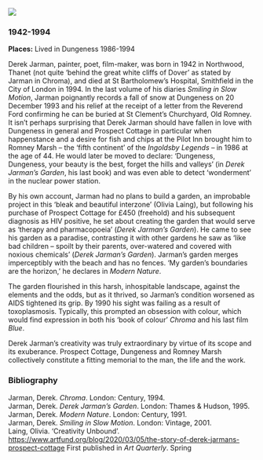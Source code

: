 <a href="https://dev.visual-essays.app"><img src="https://dev-visual-essays.netlify.app/images/ve-button.png"></a>
<param ve-config title="Derek Jarman" author="Jeremy Page" layout="vtl" 
banner="images/Jarman2.jpg">
<param ve-entity eid="Q1506093" aliases="Romney Marsh">
<param ve-entity eid="Q2602144" aliases="Old Romney">
<param ve-entity eid="Q911577" aliases="Dungeness">
<param ve-entity eid="Q590422" aliases="Northwood">

### 1942-1994

**Places:** Lived in Dungeness 1986-1994

Derek Jarman, painter, poet, film-maker, was born in 1942 in Northwood, Thanet (not quite ‘behind the great white cliffs of Dover’ as stated by Jarman in Chroma), and died at St Bartholomew’s Hospital, Smithfield in the City of London in 1994. In the last volume of his diaries _Smiling in Slow Motion_, Jarman poignantly records a fall of snow at Dungeness on 20 December 1993 and his relief at the receipt of a letter from the Reverend Ford confirming he can be buried at St Clement’s Churchyard, Old Romney.
It isn’t perhaps surprising that Derek Jarman should have fallen in love with Dungeness in general and Prospect Cottage in particular when happenstance and a desire for fish and chips at the Pilot Inn brought him to Romney Marsh – the ‘fifth continent’ of the _Ingoldsby Legends_ – in 1986 at the age of 44. He would later be moved to declare: ‘Dungeness, Dungeness, your beauty is the best, forget the hills and valleys’ (in _Derek Jarman’s Garden_, his last book) and was even able to detect ‘wonderment’ in the nuclear power station.
<param ve-image label="Prospect Cottage"
	   attribution="Jeremy Page"
	   url="images/Jarman1.jpg">
<param ve-map primary center="Q1506093" zoom="10">

By his own account, Jarman had no plans to build a garden, an improbable project in this ‘bleak and beautiful interzone’ (Olivia Laing), but following his purchase of Prospect Cottage for £450 (freehold) and his subsequent diagnosis as HIV positive, he set about creating the garden that would serve as ‘therapy and pharmacopoeia’ (_Derek Jarman’s Garden_). He came to see his garden as a paradise, contrasting it with other gardens he saw as ‘like bad children – spoilt by their parents, over-watered and covered with noxious chemicals’ (_Derek Jarman’s Garden_). Jarman’s garden merges imperceptibly with the beach and has no fences. ‘My garden’s boundaries are the horizon,’ he declares in _Modern Nature_.
<param ve-image label="Dungeness."
	   attribution="Jeremy Page"
	   url="images/Jarman3.jpg">
<param ve-map primary center="Q911577" zoom="10">

The garden flourished in this harsh, inhospitable landscape, against the elements and the odds, but as it thrived, so Jarman’s condition worsened as AIDS tightened its grip. By 1990 his sight was failing as a result of toxoplasmosis. Typically, this prompted an obsession with colour, which would find expression in both his ‘book of colour’ _Chroma_ and his last film _Blue_.

Derek Jarman’s creativity was truly extraordinary by virtue of its scope and its exuberance. Prospect Cottage, Dungeness and Romney Marsh collectively constitute a fitting memorial to the man, the life and the work.
<param ve-image label="Dungeness"
	   attribution="Jeremy Page"
	   url="images/Jarman4.jpg">
<param ve-map primary center="Q911577" zoom="10">

### Bibliography

Jarman, Derek. _Chroma_. London: Century, 1994.  
Jarman, Derek. _Derek Jarman’s Garden_. London: Thames & Hudson, 1995.  
Jarman, Derek. _Modern Nature_. London: Century, 1991.  
Jarman, Derek. _Smiling in Slow Motion_. London: Vintage, 2001.  
Laing, Olivia. ‘Creativity Unbound’. https://www.artfund.org/blog/2020/03/05/the-story-of-derek-jarmans-prospect-cottage First published in _Art Quarterly_. Spring 
